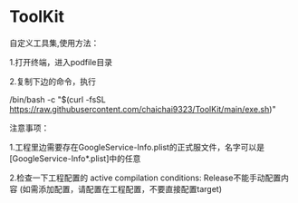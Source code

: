 # ToolKit
自定义工具集,使用方法：

1.打开终端，进入podfile目录

2.复制下边的命令，执行

/bin/bash -c "$(curl -fsSL https://raw.githubusercontent.com/chaichai9323/ToolKit/main/exe.sh)"


注意事项：

1.工程里边需要存在GoogleService-Info.plist的正式服文件，名字可以是[GoogleService-Info*.plist]中的任意

2.检查一下工程配置的 active compilation conditions: Release不能手动配置内容 (如需添加配置，请配置在工程配置，不要直接配置target)

